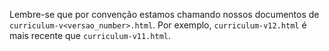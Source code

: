 Lembre-se que por convenção estamos chamando nossos documentos de `curriculum-v<versao_number>.html`. Por exemplo, `curriculum-v12.html` é mais recente que `curriculum-v11.html`.
